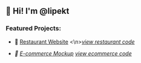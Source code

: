 ## 👋 Hi! I'm @lipekt

### Featured Projects:
- 🍔 [Restaurant Website](https://lipekt.github.io/restaurant-website) <\n><i>[view restaurant code](https://github.com/lipekt/restaurant-website)<i>

- 🛒 [E-commerce Mockup](https://lipekt.github.io/ecommerce-mockup) [view ecommerce code](https://github.com/lipekt/ecommerce-mockup)
